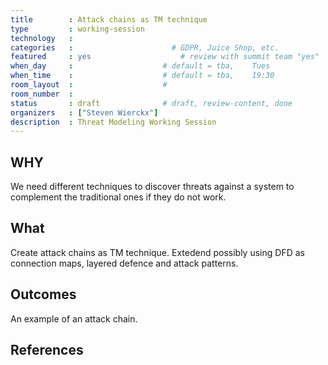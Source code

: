 ```yaml
---
title        : Attack chains as TM technique
type         : working-session
technology   :
categories   :                      # GDPR, Juice Shop, etc.
featured     : yes                    # review with summit team "yes"
when_day     :                    # default = tba,    Tues
when_time    :                    # default = tba,    19:30
room_layout  :                    #
room_number  :
status       : draft              # draft, review-content, done
organizers   : ["Steven Wierckx"]
description  : Threat Modeling Working Session
---
```


## WHY

We need different techniques to discover threats against a system to complement the traditional ones if they do not work.

## What

Create attack chains as TM technique. Extedend possibly using DFD as connection maps, layered defence and attack patterns.

## Outcomes

An example of an attack chain.

## References
